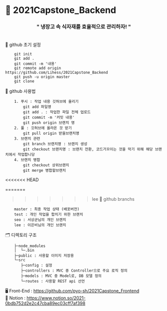 # 📡 2021Capstone_Backend

### <center><b>" 냉장고 속 식자재를 효율적으로 관리하자! "</b></center> <br/>

📜 github 초기 설정

        git init  
        git add .  
        git commit -m '내용'   
        git remote add origin https://github.com/Lihess/2021Capstone_Backend
        git push -u origin master
        git clone 


📜 github 사용법  

        1. 푸시 : 작업 내용 깃허브에 올리기
            git add 파일명  
            git add . : 작업한 파일 전체 업로드
            git commit -m '커밋 내용'
            git push origin 브랜치 명
        2. 풀 : 깃허브에 올라온 것 받기
            git pull origin 받을브랜치명
        3. 브랜치 관련
            git branch 브랜치명 : 브랜치 생성  
            git checkout 브랜치명 : 브랜치 전환, 코드가꼬이는 것을 막기 위해 해당 브랜치에서 작업합니당  
        4. 브랜치 병합
            git checkout 상위브랜치
            git merge 병합할브랜치 

<<<<<<< HEAD

=======
>>>>>>> lee
🌱 github branchs

        master : 최종 작업 상태 (배포버전)  
        test : 개인 작업을 합치기 위한 브랜치  
        seo : 서상균님의 개인 브랜치  
        lee : 이은비님의 개인 브랜치
  
🗂 디렉토리 구조

        ├─node_modules   
        │  └─.bin  
        ├─public : 사용할 이미지 저장용
        └─src  
           ├─config : 설정
           ├─controllers : MVC 중 Controller으로 주요 로직 정의
           ├─models : MVC 중 Model로, DB 모델 정의
           └─routes : 사용할 REST api 선언 


🖥 Front-End : https://github.com/pyo-sh/2021Capstone_Frontend  
📅 Notion : https://www.notion.so/2021-0bdb752d2e2c47cba89ec03cff7af398
